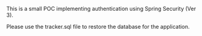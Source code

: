 This is a small POC implementing authentication using Spring Security (Ver 3).

Please use the tracker.sql file to restore the database for the application.


